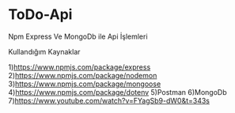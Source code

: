 # ToDo-Api
 Npm Express Ve MongoDb ile Api İşlemleri
 
 Kullandığım Kaynaklar

1)https://www.npmjs.com/package/express
2)https://www.npmjs.com/package/nodemon
3)https://www.npmjs.com/package/mongoose
4)https://www.npmjs.com/package/dotenv
5)Postman
6)MongoDb
7)https://www.youtube.com/watch?v=FYagSb9-dW0&t=343s
